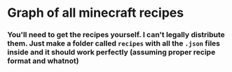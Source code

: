 # Graph of all minecraft recipes

### You'll need to get the recipes yourself. I can't legally distribute them. Just make a folder called `recipes` with all the `.json` files inside and it should work perfectly (assuming proper recipe format and whatnot)
